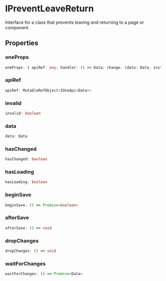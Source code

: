 # IPreventLeaveReturn

Interface for a class that prevents leaving and returning to a page or component.

## Properties

### oneProps

```ts
oneProps: { apiRef: any; handler: () => Data; change: (data: Data, initial?: boolean) => void; invalidity: (name: string, msg: string, payload: any) => void; readonly: boolean; changeSubject: TSubject<...>; fallback?: (e: Error) => void; }
```

### apiRef

```ts
apiRef: MutableRefObject<IOneApi<Data>>
```

### invalid

```ts
invalid: boolean
```

### data

```ts
data: Data
```

### hasChanged

```ts
hasChanged: boolean
```

### hasLoading

```ts
hasLoading: boolean
```

### beginSave

```ts
beginSave: () => Promise<boolean>
```

### afterSave

```ts
afterSave: () => void
```

### dropChanges

```ts
dropChanges: () => void
```

### waitForChanges

```ts
waitForChanges: () => Promise<Data>
```
